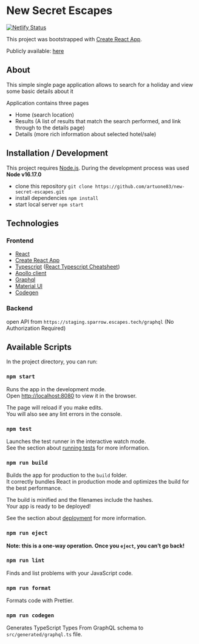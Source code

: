 # New Secret Escapes

[![Netlify Status](https://api.netlify.com/api/v1/badges/c97db292-0732-424d-8cc4-2635f0b9c276/deploy-status)](https://app.netlify.com/sites/melodious-sunburst-c5f722/deploys)

This project was bootstrapped with [Create React App](https://github.com/facebook/create-react-app).

Publicly available:
[here](https://melodious-sunburst-c5f722.netlify.app/)

## About
This simple single page application allows to search for a holiday and view some basic details about it

Application contains three pages
- Home (search location)
- Results (A list of results that match the search performed, and link through to the details page)
- Details (more rich information about selected hotel/sale)

## Installation / Development

This project  requires [Node.js](https://nodejs.org/).
During the development process was used **Node v16.17.0**
- clone this repository
  `git clone https://github.com/artuone83/new-secret-escapes.git`
- install dependencies
  `npm install`
- start local server
  `npm start`
## Technologies
### Frontend
- [React]
- [Create React App]
- [Typescript] ([React Typescript Cheatsheet])
- [Apollo client]
- [Graphql]
- [Material UI]
- [Codegen]
  
### Backend

open API from `https://staging.sparrow.escapes.tech/graphql` (No Authorization Required)
## Available Scripts

In the project directory, you can run:

### `npm start`

Runs the app in the development mode.\
Open [http://localhost:8080](http://localhost:8080) to view it in the browser.

The page will reload if you make edits.\
You will also see any lint errors in the console.

### `npm test`

Launches the test runner in the interactive watch mode.\
See the section about [running tests](https://facebook.github.io/create-react-app/docs/running-tests) for more information.

### `npm run build`

Builds the app for production to the `build` folder.\
It correctly bundles React in production mode and optimizes the build for the best performance.

The build is minified and the filenames include the hashes.\
Your app is ready to be deployed!

See the section about [deployment](https://facebook.github.io/create-react-app/docs/deployment) for more information.

### `npm run eject`

**Note: this is a one-way operation. Once you `eject`, you can’t go back!**

### `npm run lint`

Finds and list problems with your JavaScript code.

### `npm run format`

Formats code with Prettier.

### `npm run codegen`

Generates TypeScript Types From GraphQL schema to `src/generated/graphql.ts` file.


[React]: <https://react.dev/>
[React Typescript Cheatsheet]: https://react-typescript-cheatsheet.netlify.app/docs/basic/setup

[Create react app]: <https://create-react-app.dev/>
[Typescript]: <https://www.typescriptlang.org/docs/handbook/react.html>
[Apollo client]: <https://www.apollographql.com/docs/react/>
[Graphql]: <https://graphql.org/>
[Material UI]: <https://mui.com/material-ui/getting-started/overview/>
[Codegen]: <https://the-guild.dev/graphql/codegen>